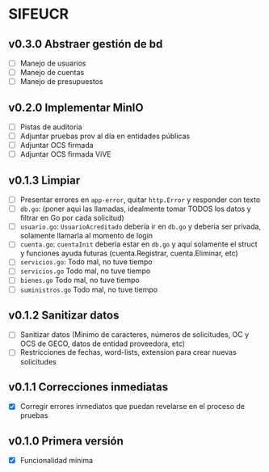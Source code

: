 # SIFEUCR

## v0.3.0 Abstraer gestión de bd

- [ ] Manejo de usuarios
- [ ] Manejo de cuentas
- [ ] Manejo de presupuestos

## v0.2.0 Implementar MinIO

- [ ] Pistas de auditoría
- [ ] Adjuntar pruebas prov al día en entidades públicas
- [ ] Adjuntar OCS firmada
- [ ] Adjuntar OCS firmada ViVE

## v0.1.3 Limpiar

- [ ] Presentar errores en `app-error`, quitar `http.Error` y responder con texto
- [ ] `db.go`: (poner aqui las llamadas, idealmente tomar TODOS los datos y filtrar en Go por cada solicitud)
- [ ] `usuario.go`: `UsuarioAcreditado` debería ir en `db.go` y deberia ser privada, solamente llamarla al momento de login
- [ ] `cuenta.go`: `cuentaInit` debería estar en `db.go` y aquí solamente el struct y funciones ayuda futuras (cuenta.Registrar, cuenta.Eliminar, etc)
- [ ] `servicios.go`: Todo mal, no tuve tiempo
- [ ] `servicios.go` Todo mal, no tuve tiempo
- [ ] `bienes.go` Todo mal, no tuve tiempo
- [ ] `suministros.go` Todo mal, no tuve tiempo

## v0.1.2 Sanitizar datos

- [ ] Sanitizar datos (Mínimo de caracteres, números de solicitudes, OC y OCS de GECO, datos de entidad proveedora, etc)
- [ ] Restricciones de fechas, word-lists, extension para crear nuevas solicitudes

## v0.1.1 Correcciones inmediatas

- [X] Corregir errores inmediatos que puedan revelarse en el proceso de pruebas

## v0.1.0 Primera versión

- [X] Funcionalidad mínima

